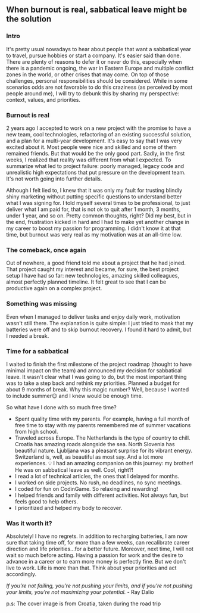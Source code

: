 ## When  burnout is real, sabbatical leave might be the solution

### Intro
It's pretty usual nowadays to hear about people that want a sabbatical year to travel, pursue hobbies or start a company. It's easier said than done. There are plenty of reasons to defer it or never do this, especially when there is a pandemic ongoing, the war in Eastern Europe and multiple conflict zones in the world, or other crises that may come. On top of those challenges, personal responsibilities should be considered. While in some scenarios odds are not favorable to do this craziness (as perceived by most people around me), I will try to debunk this by sharing my perspective: context, values, and priorities.

### Burnout is real
2 years ago I accepted to work on a new project with the promise to have a new team, cool technologies, refactoring of an existing successful solution, and a plan for a multi-year development. It's easy to say that I was very excited about it. Most people were nice and skilled and some of them remained friends. But that would be the only good part. Sadly, in the first weeks, I realized that reality was different from what I expected. To summarize what led to project failure: poorly managed, legacy code and unrealistic high expectations that put pressure on the development team. It's not worth going into further details. 

Although I felt lied to, I knew that it was only my fault for trusting blindly shiny marketing without putting specific questions to understand better what I was signing for. I told myself several times to be professional, to just deliver what I am paid for, that is not ok to quit after 1 month, 3 months, under 1 year, and so on. Pretty common thoughts, right? Did my best, but in the end, frustration kicked in hard and I had to make yet another change in my career to boost my passion for programming. I didn't know it at that time, but burnout was very real as my motivation was at an all-time low.

### The comeback, once again
Out of nowhere, a good friend told me about a project that he had joined. That project caught my interest and became, for sure, the best project setup I have had so far: new technologies, amazing skilled colleagues, almost perfectly planned timeline. It felt great to see that I can be productive again on a complex project. 

### Something was missing
Even when I managed to deliver tasks and enjoy daily work, motivation wasn't still there. The explanation is quite simple: I just tried to mask that my batteries were off and to skip burnout recovery. I found it hard to admit, but I needed a break.

### Time for a sabbatical
I waited to finish the first milestone of the project roadmap (thought to have minimal impact on the team) and announced my decision for sabbatical leave. It wasn't clear what I was going to do, but the most important thing was to take a step back and rethink my priorities. Planned a budget for about 9 months of break. Why this magic number? Well, because I wanted to include summer😉 and I knew would be enough time.

So what have I done with so much free time?
- Spent quality time with my parents. For example, having a full month of free time to stay with my parents remembered me of summer vacations from high school.
- Traveled across Europe. The Netherlands is the type of country to chill. Croatia has amazing roads alongside the sea. North Slovenia has beautiful nature. Ljubljana was a pleasant surprise for its vibrant energy. Switzerland is, well, as beautiful as most say. And a lot more experiences.
💡 I had an amazing companion on this journey: my brother! He was on sabbatical leave as well. Cool, right?!
- I read a lot of technical articles, the ones that I delayed for months.
- I worked on side projects. No rush, no deadlines, no sync meetings.
- I coded for fun on CodinGame. So relaxing and rewarding!
- I helped friends and family with different activities. Not always fun, but feels good to help others.
- I prioritized and helped my body to recover.

### Was it worth it? 
Absolutely! I have no regrets. In addition to recharging batteries, I am now sure that taking time off, for more than a few weeks, can recalibrate career direction and life priorities...for a better future. Moreover, next time, I will not wait so much before acting. Having a passion for work and the desire to advance in a career or to earn more money is perfectly fine. But we don't live to work. Life is more than that. Think about your priorities and act accordingly.


*If you’re not failing, you’re not pushing your limits, and if you’re not pushing your limits, you’re not maximizing your potential.* - Ray Dalio

p.s: The cover image is from Croatia, taken during the road trip